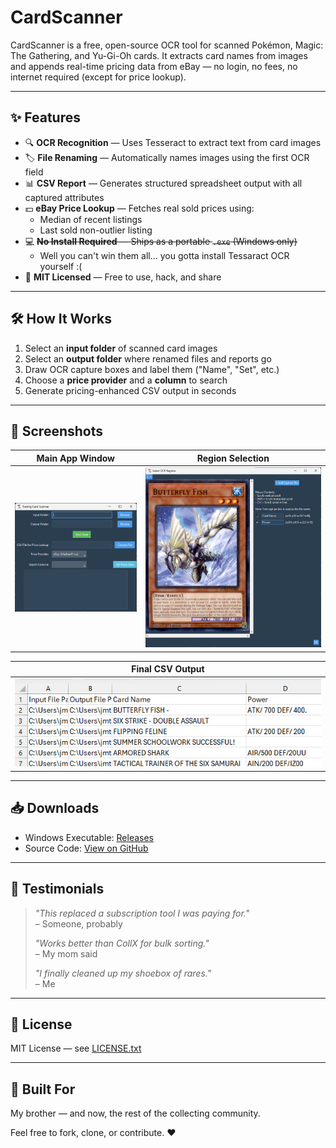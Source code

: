 # CardScanner

CardScanner is a free, open-source OCR tool for scanned Pokémon, Magic: The Gathering, and Yu-Gi-Oh cards. It extracts card names from images and appends real-time pricing data from eBay — no login, no fees, no internet required (except for price lookup).

---

## ✨ Features

- 🔍 **OCR Recognition** — Uses Tesseract to extract text from card images  
- 🏷 **File Renaming** — Automatically names images using the first OCR field  
- 📊 **CSV Report** — Generates structured spreadsheet output with all captured attributes  
- 💵 **eBay Price Lookup** — Fetches real sold prices using:  
  - Median of recent listings  
  - Last sold non-outlier listing  
- 💻 ~~**No Install Required** — Ships as a portable `.exe` (Windows only)~~
  - Well you can't win them all... you gotta install Tessaract OCR yourself :(  
- 🧾 **MIT Licensed** — Free to use, hack, and share  

---

## 🛠 How It Works

1. Select an **input folder** of scanned card images  
2. Select an **output folder** where renamed files and reports go  
3. Draw OCR capture boxes and label them ("Name", "Set", etc.)  
4. Choose a **price provider** and a **column** to search  
5. Generate pricing-enhanced CSV output in seconds  

---

## 📸 Screenshots

| Main App Window | Region Selection |
|-----------------|------------------|
| ![main app](screenshots/main.png) | ![ocr setup](screenshots/ocr-selection.png) |

| Final CSV Output |
|------------------|
| ![csv output](screenshots/output.png) |

---

## 📥 Downloads

- Windows Executable: [Releases](https://github.com/jmtrafny/card-scanner/releases)  
- Source Code: [View on GitHub](https://github.com/jmtrafny/card-scanner)  

---

## 💬 Testimonials

> *"This replaced a subscription tool I was paying for."*  
> – Someone, probably  
>
> *"Works better than CollX for bulk sorting."*  
> – My mom said  
>
> *"I finally cleaned up my shoebox of rares."*  
> – Me  

---

## 📄 License

MIT License — see [LICENSE.txt](./LICENSE.txt)  

---

## 🙌 Built For

My brother — and now, the rest of the collecting community.  

Feel free to fork, clone, or contribute. ❤️
